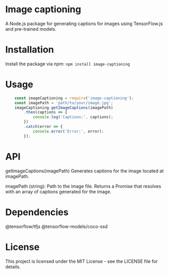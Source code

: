 # Image captioning

A Node.js package for generating captions for images using TensorFlow.js and pre-trained models.

# Installation
Install the package via npm:
    `npm install image-captioning`

# Usage
```JavaScript
    const imageCaptioning = require('image-captioning');
    const imagePath = 'path/to/your/image.jpg';
    imageCaptioning.getImageCaptions(imagePath)
        .then(captions => {
            console.log('Captions:', captions);
        })
        .catch(error => {
            console.error('Error:', error);
        });
```

# API
getImageCaptions(imagePath)
Generates captions for the image located at imagePath.

imagePath (string): Path to the image file.
Returns a Promise that resolves with an array of captions generated for the image.

# Dependencies
@tensorflow/tfjs
@tensorflow-models/coco-ssd

# License
This project is licensed under the MIT License - see the LICENSE file for details.